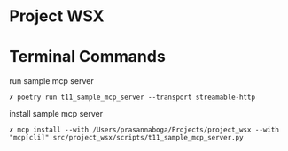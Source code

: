 # Project WSX

# Terminal Commands

run sample mcp server
```shell
✗ poetry run t11_sample_mcp_server --transport streamable-http
```

install sample mcp server
```shell
✗ mcp install --with /Users/prasannaboga/Projects/project_wsx --with "mcp[cli]" src/project_wsx/scripts/t11_sample_mcp_server.py
```